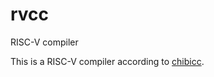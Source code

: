 # rvcc
RISC-V compiler


This is a RISC-V compiler according to [chibicc](https://github.com/rui314/chibicc).
